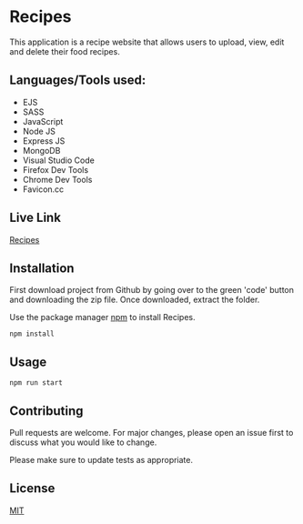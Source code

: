 # Recipes

This application is a recipe website that allows users to upload, view, edit and delete their food recipes.

## Languages/Tools used:

- EJS
- SASS
- JavaScript
- Node JS
- Express JS
- MongoDB
- Visual Studio Code
- Firefox Dev Tools
- Chrome Dev Tools
- Favicon.cc

## Live Link 
[Recipes]()

## Installation

First download project from Github by going over to the green 'code' button and downloading the zip file. Once downloaded, extract the folder.

Use the package manager [npm](https://docs.npmjs.com/downloading-and-installing-node-js-and-npm) to install Recipes.

```terminal
npm install
```

## Usage

```terminal
npm run start
```

## Contributing
Pull requests are welcome. For major changes, please open an issue first to discuss what you would like to change.

Please make sure to update tests as appropriate.

## License
[MIT](https://choosealicense.com/licenses/mit/)
